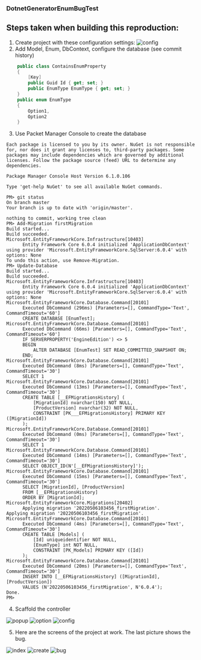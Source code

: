 ### DotnetGeneratorEnumBugTest
## Steps taken when building this reproduction:
1. Create project with these configuration settings: ![config](https://github.com/MarcinKnyc/DotnetGeneratorEnumBugTest/blob/master/assets/project%20creation.png)
2. Add Model, Enum, DbContext, configure the database (see commit history)
```C#
    public class ContainsEnumProperty
    {
        [Key]
        public Guid Id { get; set; }
        public EnumType EnumType { get; set; }
    }
    public enum EnumType
    {
        Option1,
        Option2
    }    
```
3. Use Packet Manager Console to create the database
```
Each package is licensed to you by its owner. NuGet is not responsible for, nor does it grant any licenses to, third-party packages. Some packages may include dependencies which are governed by additional licenses. Follow the package source (feed) URL to determine any dependencies.

Package Manager Console Host Version 6.1.0.106

Type 'get-help NuGet' to see all available NuGet commands.

PM> git status
On branch master
Your branch is up to date with 'origin/master'.

nothing to commit, working tree clean
PM> Add-Migration firstMigration
Build started...
Build succeeded.
Microsoft.EntityFrameworkCore.Infrastructure[10403]
      Entity Framework Core 6.0.4 initialized 'ApplicationDbContext' using provider 'Microsoft.EntityFrameworkCore.SqlServer:6.0.4' with options: None
To undo this action, use Remove-Migration.
PM> Update-Database
Build started...
Build succeeded.
Microsoft.EntityFrameworkCore.Infrastructure[10403]
      Entity Framework Core 6.0.4 initialized 'ApplicationDbContext' using provider 'Microsoft.EntityFrameworkCore.SqlServer:6.0.4' with options: None
Microsoft.EntityFrameworkCore.Database.Command[20101]
      Executed DbCommand (296ms) [Parameters=[], CommandType='Text', CommandTimeout='60']
      CREATE DATABASE [EnumTest];
Microsoft.EntityFrameworkCore.Database.Command[20101]
      Executed DbCommand (66ms) [Parameters=[], CommandType='Text', CommandTimeout='60']
      IF SERVERPROPERTY('EngineEdition') <> 5
      BEGIN
          ALTER DATABASE [EnumTest] SET READ_COMMITTED_SNAPSHOT ON;
      END;
Microsoft.EntityFrameworkCore.Database.Command[20101]
      Executed DbCommand (8ms) [Parameters=[], CommandType='Text', CommandTimeout='30']
      SELECT 1
Microsoft.EntityFrameworkCore.Database.Command[20101]
      Executed DbCommand (13ms) [Parameters=[], CommandType='Text', CommandTimeout='30']
      CREATE TABLE [__EFMigrationsHistory] (
          [MigrationId] nvarchar(150) NOT NULL,
          [ProductVersion] nvarchar(32) NOT NULL,
          CONSTRAINT [PK___EFMigrationsHistory] PRIMARY KEY ([MigrationId])
      );
Microsoft.EntityFrameworkCore.Database.Command[20101]
      Executed DbCommand (0ms) [Parameters=[], CommandType='Text', CommandTimeout='30']
      SELECT 1
Microsoft.EntityFrameworkCore.Database.Command[20101]
      Executed DbCommand (14ms) [Parameters=[], CommandType='Text', CommandTimeout='30']
      SELECT OBJECT_ID(N'[__EFMigrationsHistory]');
Microsoft.EntityFrameworkCore.Database.Command[20101]
      Executed DbCommand (15ms) [Parameters=[], CommandType='Text', CommandTimeout='30']
      SELECT [MigrationId], [ProductVersion]
      FROM [__EFMigrationsHistory]
      ORDER BY [MigrationId];
Microsoft.EntityFrameworkCore.Migrations[20402]
      Applying migration '20220506103456_firstMigration'.
Applying migration '20220506103456_firstMigration'.
Microsoft.EntityFrameworkCore.Database.Command[20101]
      Executed DbCommand (4ms) [Parameters=[], CommandType='Text', CommandTimeout='30']
      CREATE TABLE [Models] (
          [Id] uniqueidentifier NOT NULL,
          [EnumType] int NOT NULL,
          CONSTRAINT [PK_Models] PRIMARY KEY ([Id])
      );
Microsoft.EntityFrameworkCore.Database.Command[20101]
      Executed DbCommand (20ms) [Parameters=[], CommandType='Text', CommandTimeout='30']
      INSERT INTO [__EFMigrationsHistory] ([MigrationId], [ProductVersion])
      VALUES (N'20220506103456_firstMigration', N'6.0.4');
Done.
PM> 
```
4. Scaffold the controller

![popup](https://github.com/MarcinKnyc/DotnetGeneratorEnumBugTest/blob/master/assets/add%20scaffolded%20item.png)
![option](https://github.com/MarcinKnyc/DotnetGeneratorEnumBugTest/blob/master/assets/mvc%20controller%20with%20views%20and%20entity%20framework.png)
![config](https://github.com/MarcinKnyc/DotnetGeneratorEnumBugTest/blob/master/assets/scaffolding%20configuration.png)

5. Here are the screens of the project at work. The last picture shows the bug.
 
![index](https://github.com/MarcinKnyc/DotnetGeneratorEnumBugTest/blob/master/assets/screen%201%20of%20working%20program.png)
![create](https://github.com/MarcinKnyc/DotnetGeneratorEnumBugTest/blob/master/assets/screen%202%20of%20working%20program.png)
![bug](https://github.com/MarcinKnyc/DotnetGeneratorEnumBugTest/blob/master/assets/screen%203%20of%20working%20program%20-%20the%20bug.png)
